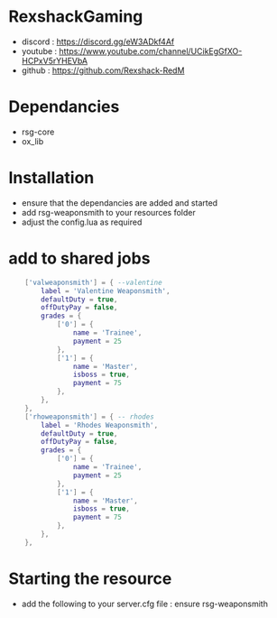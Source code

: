 # RexshackGaming
- discord : https://discord.gg/eW3ADkf4Af
- youtube : https://www.youtube.com/channel/UCikEgGfXO-HCPxV5rYHEVbA
- github : https://github.com/Rexshack-RedM

# Dependancies
- rsg-core
- ox_lib

# Installation
- ensure that the dependancies are added and started
- add rsg-weaponsmith to your resources folder
- adjust the config.lua as required

# add to shared jobs
```lua
    ['valweaponsmith'] = { --valentine
        label = 'Valentine Weaponsmith',
        defaultDuty = true,
        offDutyPay = false,
        grades = {
            ['0'] = {
                name = 'Trainee',
                payment = 25
            },
            ['1'] = {
                name = 'Master',
                isboss = true,
                payment = 75
            },
        },
    },
    ['rhoweaponsmith'] = { -- rhodes
        label = 'Rhodes Weaponsmith',
        defaultDuty = true,
        offDutyPay = false,
        grades = {
            ['0'] = {
                name = 'Trainee',
                payment = 25
            },
            ['1'] = {
                name = 'Master',
                isboss = true,
                payment = 75
            },
        },
    },
```

# Starting the resource
- add the following to your server.cfg file : ensure rsg-weaponsmith
